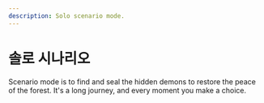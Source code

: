 ```yaml
---
description: Solo scenario mode.
---
```


# 솔로 시나리오

Scenario mode is to find and seal the hidden demons to restore the peace of the forest. It's a long journey, and every moment you make a choice.
